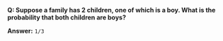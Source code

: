 __Q: Suppose a family has 2 children, one of which is a boy. What is the probability that both children are boys?__

__Answer:__ `1/3`

